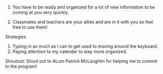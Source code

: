 1. You have to be ready and organized for a lot of new information to be coming at you very quickly.

2. Classmates and teachers are your allies and are in it with you so feel free to use them!

Strategies
1. Typing in as much as I can to get used to moving around the keyboard.
2. Paying attention to my calendar to stay more organized.

Shoutout:
Shout out to ALum Patrick McLaughlin for helping me to commit to the program!
